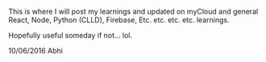 This is where I will post my learnings and updated on myCloud and general React, Node, Python (CLLD), Firebase, Etc. etc. etc. etc. learnings.

Hopefully useful someday if not... lol.

10/06/2016
Abhi
